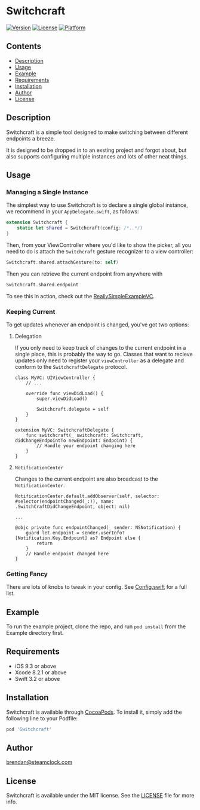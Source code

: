 # Switchcraft

[![Version](https://img.shields.io/cocoapods/v/Switchcraft.svg?style=flat)](http://cocoapods.org/pods/Switchcraft)
[![License](https://img.shields.io/cocoapods/l/Switchcraft.svg?style=flat)](http://cocoapods.org/pods/Switchcraft)
[![Platform](https://img.shields.io/cocoapods/p/Switchcraft.svg?style=flat)](http://cocoapods.org/pods/Switchcraft)

## Contents

- [Description](#description)
- [Usage](#usage)
- [Example](#example)
- [Requirements](#requirements)
- [Installation](#installation)
- [Author](#author)
- [License](#license)

## Description

Switchcraft is a simple tool designed to make switching between different endpoints a breeze.

It is designed to be dropped in to an exsting project and forgot about, but also supports configuring multiple instances and lots of other neat things.

## Usage

### Managing a Single Instance

The simplest way to use Switchcraft is to declare a single global instance, we recommend in your `AppDelegate.swift`, as follows:
```swift
extension Switchcraft {
    static let shared = Switchcraft(config: /*..*/)
}
```
Then, from your ViewController where you'd like to show the picker, all you need to do is attach the `Switchcraft` gesture recognizer to a view controller:
```swift
Switchcraft.shared.attachGesture(to: self)
```
Then you can retrieve the current endpoint from anywhere with
```swift
Switchcraft.shared.endpoint
```

To see this in action, check out the [ReallySimpleExampleVC](https://github.com/steamclock/switchcraft/blob/master/Example/Switchcraft/ReallySimpleExampleVC.swift).

### Keeping Current

To get updates whenever an endpoint is changed, you've got two options:

1. Delegation

    If you only need to keep track of changes to the current endpoint in a single place, this is probably the way to go.
    Classes that want to recieve updates only need to register your `viewController` as a delegate and conform to the `SwitchcraftDelegate` protocol.

    ```
    class MyVC: UIViewController {
        // ...
        
        override func viewDidLoad() {
            super.viewDidLoad()
            
            Switchcraft.delegate = self
        }
    }
    
    extension MyVC: SwitchcraftDelegate {
        func switchcraft(_ switchcraft: Switchcraft, didChangeEndpointTo newEndpoint: Endpoint) {
            // Handle your endpoint changing here
        }
    }
    ```

2. `NotificationCenter`

    Changes to the current endpoint are also broadcast to the `NotificationCenter`. 
    
    ```
    NotificationCenter.default.addObserver(self, selector: #selector(endpointChanged(_:)), name: .SwitchCraftDidChangeEndpoint, object: nil)
    
    ...
    
    @objc private func endpointChanged(_ sender: NSNotification) {
        guard let endpoint = sender.userInfo?[Notification.Key.Endpoint] as? Endpoint else {
            return
        }
        // Handle endpoint changed here
    }
    ```
    
### Getting Fancy

There are lots of knobs to tweak in your config. See [Config.swift](https://github.com/steamclock/switchcraft/blob/master/Switchcraft/Classes/Config.swift) for a full list.

## Example

To run the example project, clone the repo, and run `pod install` from the Example directory first.

## Requirements

- iOS 9.3 or above
- Xcode 8.2.1 or above
- Swift 3.2 or above

## Installation

Switchcraft is available through [CocoaPods](http://cocoapods.org). To install
it, simply add the following line to your Podfile:

```ruby
pod 'Switchcraft'
```

## Author

brendan@steamclock.com

## License

Switchcraft is available under the MIT license. See the [LICENSE](https://github.com/steamclock/switchcraft/blob/master/README.md) file for more info.

